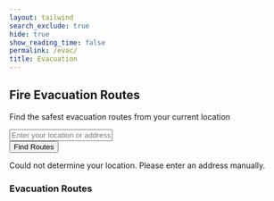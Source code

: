 ```yaml
---
layout: tailwind
search_exclude: true
hide: true
show_reading_time: false
permalink: /evac/
title: Evacuation
---
```


<div class="w-full max-w-6xl mx-auto p-4">
  <div class="bg-white rounded-lg shadow-lg overflow-hidden">
    <div class="p-4 bg-red-600 text-white">
      <h2 class="text-2xl font-bold text-white">Fire Evacuation Routes</h2>
      <p class="mt-1 text-white">Find the safest evacuation routes from your current location</p>
    </div>
    <div class="p-4 bg-gray-50 flex flex-wrap items-center gap-2">
      <div class="flex-grow">
        <input id="address-input" type="text" placeholder="Enter your location or address"
               class="w-full px-4 py-2 border border-gray-300 rounded-md focus:outline-none focus:ring-2 focus:ring-red-500">
      </div>
      <button id="find-routes-btn"
              class="px-4 py-2 bg-red-600 text-white rounded-md hover:bg-red-700 focus:outline-none focus:ring-2 focus:ring-red-500">
        Find Routes
      </button>
    </div>
    <div id="location-error" class="hidden p-3 bg-yellow-100 border-l-4 border-yellow-500 text-yellow-700">
      <p>Could not determine your location. Please enter an address manually.</p>
    </div>
    <div class="flex flex-col md:flex-row">
      <!-- Map Container -->
      <div class="w-full md:w-2/3">
        <div id="evacuation-map" class="h-96 md:h-[600px]"></div>
      </div>
      <div class="w-full md:w-1/3 border-l border-gray-200">
        <div class="p-4">
          <h3 class="font-bold text-lg mb-3 text-gray-800">Evacuation Routes</h3>
          <div id="evacuation-routes" class="overflow-y-auto max-h-60">
            <!-- Route cards will be added here dynamically -->
          </div>
          <div class="mt-6">
            <div id="route-details" class="overflow-y-auto max-h-80">
              <!-- Turn-by-turn directions will be added here -->
            </div>
          </div>
        </div>
      </div>
    </div>
  </div>
</div>

<script>
    API_KEY = "AIzaSyDbp8o8s5zAm-H2MqYNGDSZCQGO9mQhmSY"

    // Fire Evacuation Map with Google Maps Directions API
    // This code should be added to your existing JS file

    // Initialize the map and directions service when the maps API is loaded
    function initEvacuationMap() {
    // Create map centered at default location (can be adjusted based on user's location)
    const map = new google.maps.Map(document.getElementById("evacuation-map"), {
        zoom: 14,
        center: { lat: 34.0522, lng: -118.2437 }, // Default center (Los Angeles)
        mapTypeId: google.maps.MapTypeId.ROADMAP
    });
    
    // Create the directions service and renderer
    const directionsService = new google.maps.DirectionsService();
    const directionsRenderer = new google.maps.DirectionsRenderer({
        map: map,
        polylineOptions: {
        strokeColor: "#4CAF50", // Green route line
        strokeWeight: 6
        }
    });
    
    // Get user's current location if geolocation is available
    if (navigator.geolocation) {
        navigator.geolocation.getCurrentPosition(
        (position) => {
            const userLocation = {
            lat: position.coords.latitude,
            lng: position.coords.longitude
            };
            
            // Center map on user's location
            map.setCenter(userLocation);
            
            // Create marker for current location
            new google.maps.Marker({
            position: userLocation,
            map: map,
            icon: {
                path: google.maps.SymbolPath.CIRCLE,
                scale: 8,
                fillColor: "#4285F4",
                fillOpacity: 1,
                strokeWeight: 2,
                strokeColor: "#FFFFFF"
            },
            title: "Your Location"
            });
            
            // Find evacuation routes
            findEvacuationRoutes(userLocation, directionsService, directionsRenderer, map);
        },
        (error) => {
            console.error("Error getting user location:", error);
            document.getElementById("location-error").classList.remove("hidden");
        }
        );
    } else {
        document.getElementById("location-error").classList.remove("hidden");
    }
    
    // Setup event listeners for manual location entry
    document.getElementById("find-routes-btn").addEventListener("click", () => {
        const address = document.getElementById("address-input").value;
        if (address) {
        const geocoder = new google.maps.Geocoder();
        geocoder.geocode({ address: address }, (results, status) => {
            if (status === "OK" && results[0]) {
            const location = results[0].geometry.location;
            map.setCenter(location);
            findEvacuationRoutes(location, directionsService, directionsRenderer, map);
            } else {
            alert("Could not find location: " + status);
            }
        });
        }
    });
    }

    // Find and display evacuation routes
    function findEvacuationRoutes(startLocation, directionsService, directionsRenderer, map) {
    // In a real implementation, you would get evacuation points from your fire prediction system
    // For this example, we'll use hardcoded safe locations (emergency shelters, etc.)
    const evacuationPoints = [
        { lat: startLocation.lat + 0.02, lng: startLocation.lng + 0.02, name: "Emergency Shelter A" },
        { lat: startLocation.lat - 0.015, lng: startLocation.lng + 0.025, name: "Emergency Shelter B" },
        { lat: startLocation.lat + 0.025, lng: startLocation.lng - 0.02, name: "Emergency Shelter C" }
    ];
    
    // Clear existing routes info
    const routesContainer = document.getElementById("evacuation-routes");
    routesContainer.innerHTML = "";
    
    // Calculate routes to all evacuation points
    const routes = [];
    
    evacuationPoints.forEach((point, index) => {
        // Add markers for evacuation points
        new google.maps.Marker({
        position: point,
        map: map,
        icon: {
            url: "https://maps.google.com/mapfiles/ms/icons/green-dot.png"
        },
        title: point.name
        });
        
        // Request directions
        directionsService.route(
        {
            origin: startLocation,
            destination: point,
            travelMode: google.maps.TravelMode.DRIVING,
            provideRouteAlternatives: true,
            avoidHighways: false,
            avoidTolls: false
        },
        (response, status) => {
            if (status === "OK") {
            const route = response.routes[0];
            routes.push({
                destination: point.name,
                distance: route.legs[0].distance.text,
                duration: route.legs[0].duration.text,
                instructions: route.legs[0].steps,
                route: route
            });
            
            // Create route info card with explicit text colors
            const routeCard = document.createElement("div");
            routeCard.className = "bg-white rounded-lg shadow-md p-4 mb-4 cursor-pointer hover:bg-gray-50";
            routeCard.innerHTML = `
                <h3 class="font-bold text-lg text-gray-800">${point.name}</h3>
                <div class="flex items-center mt-2">
                <svg class="w-5 h-5 text-gray-500 mr-2" fill="none" stroke="currentColor" viewBox="0 0 24 24">
                    <path stroke-linecap="round" stroke-linejoin="round" stroke-width="2" d="M17.657 16.657L13.414 20.9a1.998 1.998 0 01-2.827 0l-4.244-4.243a8 8 0 1111.314 0z"></path>
                    <path stroke-linecap="round" stroke-linejoin="round" stroke-width="2" d="M15 11a3 3 0 11-6 0 3 3 0 016 0z"></path>
                </svg>
                <span class="text-gray-700">${route.legs[0].distance.text}</span>
                </div>
                <div class="flex items-center mt-1">
                <svg class="w-5 h-5 text-gray-500 mr-2" fill="none" stroke="currentColor" viewBox="0 0 24 24">
                    <path stroke-linecap="round" stroke-linejoin="round" stroke-width="2" d="M12 8v4l3 3m6-3a9 9 0 11-18 0 9 9 0 0118 0z"></path>
                </svg>
                <span class="text-gray-700">${route.legs[0].duration.text}</span>
                </div>
                <div class="mt-3 pt-3 border-t border-gray-200">
                    <button class="bg-transparent text-blue-600 hover:text-blue-800 font-medium px-2 py-1 rounded">View Directions</button>
                </div>
            `;
            
            // Add event listener to show this route
            routeCard.addEventListener("click", () => {
                directionsRenderer.setDirections(response);
                showRouteDetails(route.legs[0]);
            });
            
            routesContainer.appendChild(routeCard);
            
            // Show first route by default if this is the first one
            if (index === 0) {
                directionsRenderer.setDirections(response);
                showRouteDetails(route.legs[0]);
            }
            } else {
            console.error("Directions request failed due to " + status);
            }
        }
        );
    });
    }

    // Show turn-by-turn directions for the selected route
    function showRouteDetails(routeLeg) {
    const detailsContainer = document.getElementById("route-details");
    detailsContainer.innerHTML = "";
    
    const heading = document.createElement("h3");
    heading.className = "font-bold text-xl mb-3 text-gray-800";
    heading.textContent = "Turn-by-Turn Directions";
    detailsContainer.appendChild(heading);
    
    const stepsList = document.createElement("ol");
    stepsList.className = "list-decimal pl-5";
    
    routeLeg.steps.forEach(step => {
        const stepItem = document.createElement("li");
        stepItem.className = "mb-3 text-gray-800";
        
        // Create a div for the instruction
        const instruction = document.createElement("div");
        instruction.className = "mb-1 text-gray-800";
        instruction.innerHTML = step.instructions;
        
        // Create a div for the distance and duration
        const details = document.createElement("div");
        details.className = "text-sm text-gray-600";
        details.textContent = `${step.distance.text} · ${step.duration.text}`;
        
        stepItem.appendChild(instruction);
        stepItem.appendChild(details);
        stepsList.appendChild(stepItem);
    });
    
    detailsContainer.appendChild(stepsList);
    }

    // Load Google Maps API
    function loadGoogleMapsAPI() {
    const script = document.createElement("script");
    script.src = `https://maps.googleapis.com/maps/api/js?key=AIzaSyDbp8o8s5zAm-H2MqYNGDSZCQGO9mQhmSY&callback=initEvacuationMap`;
    script.defer = true;
    document.body.appendChild(script);
    }

    // Call this function to load the map when your page is ready
    window.addEventListener("DOMContentLoaded", loadGoogleMapsAPI);
</script>